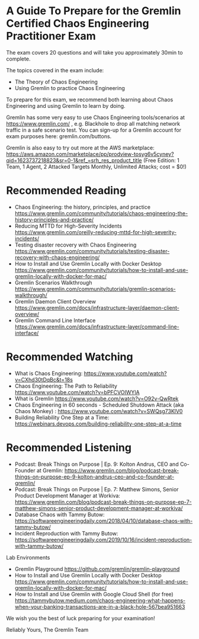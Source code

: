 # A Guide To Prepare for the Gremlin Certified Chaos Engineering Practitioner Exam 

The exam covers 20 questions and will take you approximately 30min to complete. 

The topics covered in the exam include:

* The Theory of Chaos Engineering
* Using Gremlin to practice Chaos Engineering 

To prepare for this exam, we recommend both learning about Chaos Engineering and using Gremlin to learn by doing. 

Gremlin has some very easy to use Chaos Engineering tools/scenarios at https://www.gremlin.com/ , e.g. Blackhole to drop all matching network traffic in a safe scenario test. You can sign-up for a Gremlin account for exam purposes here: gremlin.com/buttons.  

Gremlin is also easy to try out more at the AWS marketplace: https://aws.amazon.com/marketplace/pp/prodview-tosyg6v5cyney?qid=1623737218823&sr=0-1&ref_=srh_res_product_title (Free Edition: 1 Team, 1 Agent, 2 Attacked Targets Monthly, Unlimited Attacks; cost = $0!)


# Recommended Reading 

* Chaos Engineering: the history, principles, and practice https://www.gremlin.com/community/tutorials/chaos-engineering-the-history-principles-and-practice/
* Reducing MTTD for High-Severity Incidents https://www.gremlin.com/oreilly-reducing-mttd-for-high-severity-incidents/
* Testing disaster recovery with Chaos Engineering https://www.gremlin.com/community/tutorials/testing-disaster-recovery-with-chaos-engineering/ 
* How to Install and Use Gremlin Locally with Docker Desktop https://www.gremlin.com/community/tutorials/how-to-install-and-use-gremlin-locally-with-docker-for-mac/
* Gremlin Scenarios Walkthrough https://www.gremlin.com/community/tutorials/gremlin-scenarios-walkthrough/
* Gremlin Daemon Client Overview https://www.gremlin.com/docs/infrastructure-layer/daemon-client-overview/
* Gremlin Command Line Interface https://www.gremlin.com/docs/infrastructure-layer/command-line-interface/ 

#  Recommended Watching 
* What is Chaos Engineering: https://www.youtube.com/watch?v=CXhd30tDqBc&t=18s 
* Chaos Engineering: The Path to Reliability https://www.youtube.com/watch?v=bPFCVOIWYlA 
* What is Gremlin https://www.youtube.com/watch?v=O92v-QwRtek 
* Chaos Engineering in 60 seconds - Scheduled Shutdown Attack (aka Chaos Monkey) : https://www.youtube.com/watch?v=SWQsg73KlV0 
* Building Reliability One Step at a Time: https://webinars.devops.com/building-reliability-one-step-at-a-time 

# Recommended Listening 
* Podcast: Break Things on Purpose | Ep. 9: Kolton Andrus, CEO and Co-Founder at Gremlin: https://www.gremlin.com/blog/podcast-break-things-on-purpose-ep-9-kolton-andrus-ceo-and-co-founder-at-gremlin/ 
* Podcast: Break Things on Purpose | Ep. 7: Matthew Simons, Senior Product Development Manager at Workiva: https://www.gremlin.com/blog/podcast-break-things-on-purpose-ep-7-matthew-simons-senior-product-development-manager-at-workiva/ 
* Database Chaos with Tammy Butow: https://softwareengineeringdaily.com/2018/04/10/database-chaos-with-tammy-butow/ 
* Incident Reproduction with Tammy Butow: https://softwareengineeringdaily.com/2019/10/16/incident-reproduction-with-tammy-butow/ 

Lab Environments 
* Gremlin Playground https://github.com/gremlin/gremlin-playground
* How to Install and Use Gremlin Locally with Docker Desktop https://www.gremlin.com/community/tutorials/how-to-install-and-use-gremlin-locally-with-docker-for-mac/
* How to Install and Use Gremlin with Google Cloud Shell (for free) https://tammybutow.medium.com/chaos-engineering-what-happens-when-your-banking-transactions-are-in-a-black-hole-567bea951663 

We wish you the best of luck preparing for your examination! 

Reliably Yours, 
The Gremlin Team
